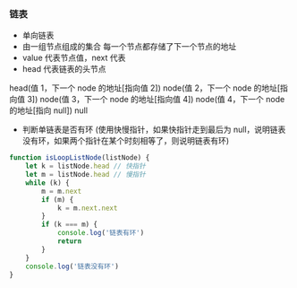 ### 链表

- 单向链表
- 由一组节点组成的集合 每一个节点都存储了下一个节点的地址
- value 代表节点值，next 代表
- head 代表链表的头节点

head(值 1，下一个 node 的地址[指向值 2])
node(值 2，下一个 node 的地址[指向值 3])
node(值 3，下一个 node 的地址[指向值 4])
node(值 4，下一个 node 的地址[指向 null])
null

- 判断单链表是否有环 (使用快慢指针，如果快指针走到最后为 null，说明链表没有环，如果两个指针在某个时刻相等了，则说明链表有环)

```js
function isLoopListNode(listNode) {
	let k = listNode.head // 快指针
	let m = listNode.head // 慢指针
	while (k) {
		m = m.next
		if (m) {
			k = m.next.next
		}
		if (k === m) {
			console.log('链表有环')
			return
		}
	}
	console.log('链表没有环')
}
```
